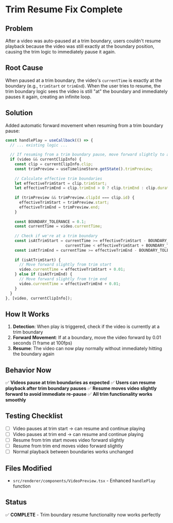 # Trim Resume Fix Complete

## Problem
After a video was auto-paused at a trim boundary, users couldn't resume playback because the video was still exactly at the boundary position, causing the trim logic to immediately pause it again.

## Root Cause
When paused at a trim boundary, the video's `currentTime` is exactly at the boundary (e.g., `trimStart` or `trimEnd`). When the user tries to resume, the trim boundary logic sees the video is still "at" the boundary and immediately pauses it again, creating an infinite loop.

## Solution
Added automatic forward movement when resuming from a trim boundary pause:

```typescript
const handlePlay = useCallback(() => {
  // ... existing logic ...
  
  // If resuming from a trim boundary pause, move forward slightly to avoid immediate re-pause
  if (video && currentClipInfo) {
    const clip = currentClipInfo.clip;
    const trimPreview = useTimelineStore.getState().trimPreview;
    
    // Calculate effective trim boundaries
    let effectiveTrimStart = clip.trimStart;
    let effectiveTrimEnd = clip.trimEnd > 0 ? clip.trimEnd : clip.duration;
    
    if (trimPreview && trimPreview.clipId === clip.id) {
      effectiveTrimStart = trimPreview.start;
      effectiveTrimEnd = trimPreview.end;
    }
    
    const BOUNDARY_TOLERANCE = 0.1;
    const currentTime = video.currentTime;
    
    // Check if we're at a trim boundary
    const isAtTrimStart = currentTime >= effectiveTrimStart - BOUNDARY_TOLERANCE && 
                          currentTime < effectiveTrimStart + BOUNDARY_TOLERANCE;
    const isAtTrimEnd = currentTime >= effectiveTrimEnd - BOUNDARY_TOLERANCE;
    
    if (isAtTrimStart) {
      // Move forward slightly from trim start
      video.currentTime = effectiveTrimStart + 0.01;
    } else if (isAtTrimEnd) {
      // Move forward slightly from trim end
      video.currentTime = effectiveTrimEnd + 0.01;
    }
  }
}, [video, currentClipInfo]);
```

## How It Works
1. **Detection**: When play is triggered, check if the video is currently at a trim boundary
2. **Forward Movement**: If at a boundary, move the video forward by 0.01 seconds (1 frame at 100fps)
3. **Resume**: The video can now play normally without immediately hitting the boundary again

## Behavior Now
✅ **Videos pause at trim boundaries as expected**
✅ **Users can resume playback after trim boundary pauses**
✅ **Resume moves video slightly forward to avoid immediate re-pause**
✅ **All trim functionality works smoothly**

## Testing Checklist
- [ ] Video pauses at trim start → can resume and continue playing
- [ ] Video pauses at trim end → can resume and continue playing
- [ ] Resume from trim start moves video forward slightly
- [ ] Resume from trim end moves video forward slightly
- [ ] Normal playback between boundaries works unchanged

## Files Modified
- `src/renderer/components/VideoPreview.tsx` - Enhanced `handlePlay` function

## Status
✅ **COMPLETE** - Trim boundary resume functionality now works perfectly
